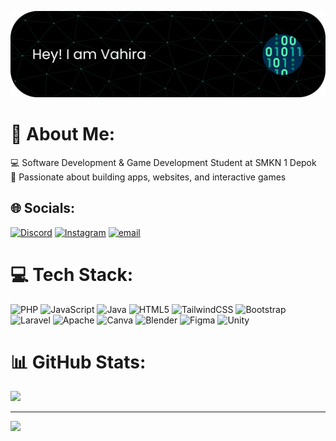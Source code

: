 

![Vahira Nurfitria](img/github-header-banner.png)
# 💫 About Me:
💻 Software Development & Game Development Student at SMKN 1 Depok<br>🎯 Passionate about building apps, websites, and interactive games


## 🌐 Socials:
[![Discord](https://img.shields.io/badge/Discord-%237289DA.svg?logo=discord&logoColor=white)](https://discord.gg/paiipear) [![Instagram](https://img.shields.io/badge/Instagram-%23E4405F.svg?logo=Instagram&logoColor=white)](https://instagram.com/Vhrnft) [![email](https://img.shields.io/badge/Email-D14836?logo=gmail&logoColor=white)](mailto:vahiranurfitria7@gmail.com) 

# 💻 Tech Stack:
![PHP](https://img.shields.io/badge/php-%23777BB4.svg?style=for-the-badge&logo=php&logoColor=white) ![JavaScript](https://img.shields.io/badge/javascript-%23323330.svg?style=for-the-badge&logo=javascript&logoColor=%23F7DF1E) ![Java](https://img.shields.io/badge/java-%23ED8B00.svg?style=for-the-badge&logo=openjdk&logoColor=white) ![HTML5](https://img.shields.io/badge/html5-%23E34F26.svg?style=for-the-badge&logo=html5&logoColor=white) ![TailwindCSS](https://img.shields.io/badge/tailwindcss-%2338B2AC.svg?style=for-the-badge&logo=tailwind-css&logoColor=white) ![Bootstrap](https://img.shields.io/badge/bootstrap-%238511FA.svg?style=for-the-badge&logo=bootstrap&logoColor=white) ![Laravel](https://img.shields.io/badge/laravel-%23FF2D20.svg?style=for-the-badge&logo=laravel&logoColor=white) ![Apache](https://img.shields.io/badge/apache-%23D42029.svg?style=for-the-badge&logo=apache&logoColor=white) ![Canva](https://img.shields.io/badge/Canva-%2300C4CC.svg?style=for-the-badge&logo=Canva&logoColor=white) ![Blender](https://img.shields.io/badge/blender-%23F5792A.svg?style=for-the-badge&logo=blender&logoColor=white) ![Figma](https://img.shields.io/badge/figma-%23F24E1E.svg?style=for-the-badge&logo=figma&logoColor=white) ![Unity](https://img.shields.io/badge/unity-%23000000.svg?style=for-the-badge&logo=unity&logoColor=white)
# 📊 GitHub Stats:
<!-- ![](https://github-readme-stats.vercel.app/api?username=paiipear&theme=gotham&hide_border=false&include_all_commits=false&count_private=false)<br/>
![](https://nirzak-streak-stats.vercel.app/?user=paiipear&theme=gotham&hide_border=false)<br/> -->
![](https://github-readme-stats.vercel.app/api/top-langs/?username=paiipear&theme=gotham&hide_border=false&include_all_commits=false&count_private=false&layout=compact)

---
[![](https://visitcount.itsvg.in/api?id=paiipear&icon=0&color=0)](https://visitcount.itsvg.in)

<!-- Proudly created with GPRM ( https://gprm.itsvg.in ) -->